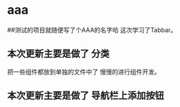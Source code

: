 # aaa
##测试的项目就随便写了个AAA的名字哈
这次学习了Tabbar。

## 本次更新主要是做了 分类
把一些组件都放到单独的文件中了
慢慢的进行组件开发。

## 本次更新主要是做了 导航栏上添加按钮